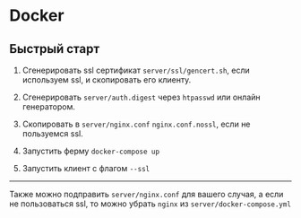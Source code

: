 # Docker

## Быстрый старт

1. Сгенерировать ssl сертификат `server/ssl/gencert.sh`, если используем ssl, и скопировать его клиенту.

2. Сгенерировать `server/auth.digest` через `htpasswd` или онлайн генератором.

3. Скопировать в `server/nginx.conf` `nginx.conf.nossl`, если не пользуемся ssl.

4. Запустить ферму `docker-compose up`

5. Запустить клиент с флагом `--ssl`

---

Также можно подправить `server/nginx.conf` для вашего случая, а если не пользоваться ssl, то можно убрать `nginx` из `server/docker-compose.yml`
